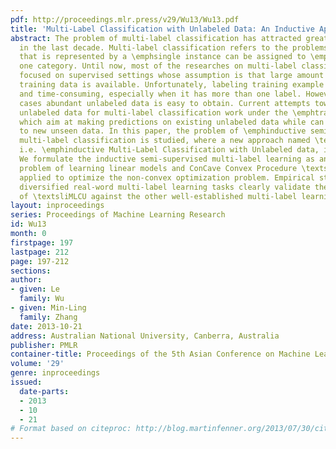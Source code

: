 ```yaml
---
pdf: http://proceedings.mlr.press/v29/Wu13/Wu13.pdf
title: 'Multi-Label Classification with Unlabeled Data: An Inductive Approach'
abstract: The problem of multi-label classification has attracted great interests
  in the last decade. Multi-label classification refers to the problems where an example
  that is represented by a \emphsingle instance can be assigned to \emphmore than
  one category. Until now, most of the researches on multi-label classification have
  focused on supervised settings whose assumption is that large amount of labeled
  training data is available. Unfortunately, labeling training example is expensive
  and time-consuming, especially when it has more than one label. However, in many
  cases abundant unlabeled data is easy to obtain. Current attempts toward exploiting
  unlabeled data for multi-label classification work under the \emphtransductive setting,
  which aim at making predictions on existing unlabeled data while can not generalize
  to new unseen data. In this paper, the problem of \emphinductive semi-supervised
  multi-label classification is studied, where a new approach named \textsliMLCU,
  i.e. \emphinductive Multi-Label Classification with Unlabeled data, is proposed.
  We formulate the inductive semi-supervised multi-label learning as an optimization
  problem of learning linear models and ConCave Convex Procedure \textsl(CCCP) is
  applied to optimize the non-convex optimization problem. Empirical studies on twelve
  diversified real-word multi-label learning tasks clearly validate the superiority
  of \textsliMLCU against the other well-established multi-label learning approaches.
layout: inproceedings
series: Proceedings of Machine Learning Research
id: Wu13
month: 0
firstpage: 197
lastpage: 212
page: 197-212
sections: 
author:
- given: Le
  family: Wu
- given: Min-Ling
  family: Zhang
date: 2013-10-21
address: Australian National University, Canberra, Australia
publisher: PMLR
container-title: Proceedings of the 5th Asian Conference on Machine Learning
volume: '29'
genre: inproceedings
issued:
  date-parts:
  - 2013
  - 10
  - 21
# Format based on citeproc: http://blog.martinfenner.org/2013/07/30/citeproc-yaml-for-bibliographies/
---
```

